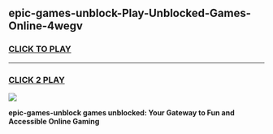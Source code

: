 
## epic-games-unblock-Play-Unblocked-Games-Online-4wegv
<h3>
<a href="https://premium76.site?title=epic-games-unblock&ref=24A">CLICK TO PLAY</a></h3>
<hr>

<h3>
<a href="https://premium76.site?title=epic-games-unblock&ref=24A">CLICK 2 PLAY</a>
  
</h3>

<a href="https://premium76.site?title=epic-games-unblock&ref=24A"><img src="https://clearcache.store/games.png"></a>


**epic-games-unblock games unblocked: Your Gateway to Fun and Accessible Online Gaming**
